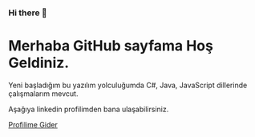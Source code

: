 ### Hi there 👋

<h1>Merhaba GitHub sayfama Hoş Geldiniz.</h1>
<p>Yeni başladığım bu yazılım yolculuğumda C#, Java, JavaScript dillerinde çalışmalarım mevcut.</p>
<p>Aşağıya linkedin profilimden bana ulaşabilirsiniz.</p>
<a href="https://www.linkedin.com/in/myk1988/" target="_blank" title="MYK">Profilime Gider</a>

<!--
**MYK1988/MYK1988** is a ✨ _special_ ✨ repository because its `README.md` (this file) appears on your GitHub profile.

Here are some ideas to get you started:

- 🔭 I’m currently working on ...
- 🌱 I’m currently learning ...
- 👯 I’m looking to collaborate on ...
- 🤔 I’m looking for help with ...
- 💬 Ask me about ...
- 📫 How to reach me: ...
- 😄 Pronouns: ...
- ⚡ Fun fact: ...
-->
